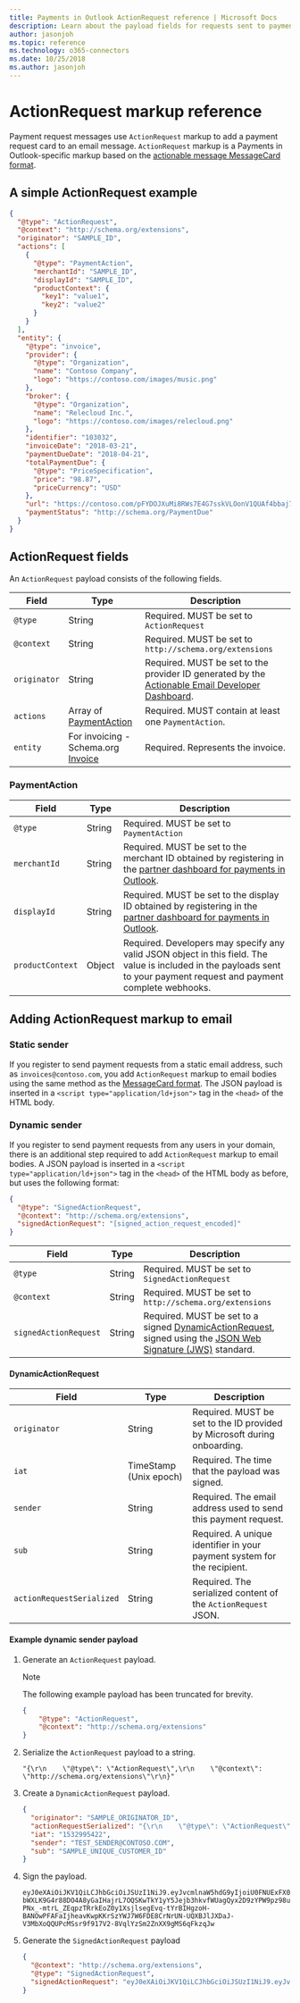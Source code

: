 ```yaml
---
title: Payments in Outlook ActionRequest reference | Microsoft Docs
description: Learn about the payload fields for requests sent to payment webhooks by Outlook
author: jasonjoh
ms.topic: reference
ms.technology: o365-connectors
ms.date: 10/25/2018
ms.author: jasonjoh
---
```


# ActionRequest markup reference

Payment request messages use `ActionRequest` markup to add a payment request card to an email message. `ActionRequest` markup is a Payments in Outlook-specific markup based on the [actionable message MessageCard format](../actionable-messages/message-card-reference.md).

## A simple ActionRequest example

```json
{
  "@type": "ActionRequest",
  "@context": "http://schema.org/extensions",
  "originator": "SAMPLE_ID",
  "actions": [
    {
      "@type": "PaymentAction",
      "merchantId": "SAMPLE_ID",
      "displayId": "SAMPLE_ID",
      "productContext": {
        "key1": "value1",
        "key2": "value2"
      }
    }
  ],
  "entity": {
    "@type": "invoice",
    "provider": {
      "@type": "Organization",
      "name": "Contoso Company",
      "logo": "https://contoso.com/images/music.png"
    },
    "broker": {
      "@type": "Organization",
      "name": "Relecloud Inc.",
      "logo": "https://contoso.com/images/relecloud.png"
    },
    "identifier": "103032",
    "invoiceDate": "2018-03-21",
    "paymentDueDate": "2018-04-21",
    "totalPaymentDue": {
      "@type": "PriceSpecification",
      "price": "98.87",
      "priceCurrency": "USD"
    },
    "url": "https://contoso.com/pFYDOJXuMi8RWs7E4G7sskVLOonV1QUAf4bbaj7S?utm_source=outlookpay",
    "paymentStatus": "http://schema.org/PaymentDue"
  }
}
```

## ActionRequest fields

An `ActionRequest` payload consists of the following fields.

| Field | Type | Description |
|-------|------|-------------|
| `@type` | String | Required. MUST be set to `ActionRequest` |
| `@context` | String | Required. MUST be set to `http://schema.org/extensions` |
| `originator` | String | Required. MUST be set to the provider ID generated by the [Actionable Email Developer Dashboard](../actionable-messages/actionable-email-dev-dashboard.md). |
| `actions` | Array of [PaymentAction](#paymentaction) | Required. MUST contain at least one `PaymentAction`. |
| `entity` | For invoicing - Schema.org [Invoice](https://schema.org/Invoice) | Required. Represents the invoice. |

### PaymentAction

| Field | Type | Description |
|-------|------|-------------|
| `@type` | String | Required. MUST be set to `PaymentAction` |
| `merchantId` | String | Required. MUST be set to the merchant ID obtained by registering in the [partner dashboard for payments in Outlook](partner-dashboard.md). |
| `displayId` | String | Required. MUST be set to the display ID obtained by registering in the [partner dashboard for payments in Outlook](partner-dashboard.md). |
| `productContext` | Object | Required. Developers may specify any valid JSON object in this field. The value is included in the payloads sent to your payment request and payment complete webhooks. |

## Adding ActionRequest markup to email

### Static sender

If you register to send payment requests from a static email address, such as `invoices@contoso.com`, you add `ActionRequest` markup to email bodies using the same method as the [MessageCard format](../actionable-messages/message-card-reference.md). The JSON payload is inserted in a `<script type="application/ld+json">` tag in the `<head>` of the HTML body.

### Dynamic sender

If you register to send payment requests from any users in your domain, there is an additional step required to add `ActionRequest` markup to email bodies. A JSON payload is inserted in a `<script type="application/ld+json">` tag in the `<head>` of the HTML body as before, but uses the following format:

```json
{
  "@type": "SignedActionRequest",
  "@context": "http://schema.org/extensions",
  "signedActionRequest": "[signed_action_request_encoded]"
}
```

| Field | Type | Description |
|-------|------|-------------|
| `@type` | String | Required. MUST be set to `SignedActionRequest` |
| `@context` | String | Required. MUST be set to `http://schema.org/extensions` |
| `signedActionRequest` | String | Required. MUST be set to a signed [DynamicActionRequest](#dynamicactionrequest), signed using the [JSON Web Signature (JWS)](https://tools.ietf.org/html/rfc7515) standard. |

#### DynamicActionRequest

| Field | Type | Description |
|-------|------|-------------|
| `originator` | String | Required. MUST be set to the ID provided by Microsoft during onboarding. |
| `iat` | TimeStamp (Unix epoch) | Required. The time that the payload was signed. |
| `sender` | String | Required. The email address used to send this payment request. |
| `sub` | String | Required. A unique identifier in your payment system for the recipient. |
| `actionRequestSerialized` | String | Required. The serialized content of the `ActionRequest` JSON. |

#### Example dynamic sender payload

1. Generate an `ActionRequest` payload.

    > [!NOTE]
    > The following example payload has been truncated for brevity.

    ```json
    {
        "@type": "ActionRequest",
        "@context": "http://schema.org/extensions"
    }
    ```

1. Serialize the `ActionRequest` payload to a string.

    ```text
    "{\r\n    \"@type\": \"ActionRequest\",\r\n    \"@context\": \"http://schema.org/extensions\"\r\n}"
    ```

1. Create a `DynamicActionRequest` payload.

    ```json
    {
      "originator": "SAMPLE_ORIGINATOR_ID",
      "actionRequestSerialized": "{\r\n    \"@type\": \"ActionRequest\",\r\n    \"@context\": \"http://schema.org/extensions\"\r\n}",
      "iat": "1532995422",
      "sender": "TEST_SENDER@CONTOSO.COM",
      "sub": "SAMPLE_UNIQUE_CUSTOMER_ID"
    }
    ```

1. Sign the payload.

    ```text
    eyJ0eXAiOiJKV1QiLCJhbGciOiJSUzI1NiJ9.eyJvcmlnaW5hdG9yIjoiU0FNUExFX09SSUdJTkFUT1JfSUQiLCJhY3Rpb25SZXF1ZXN0U2VyaWFsaXplZCI6IntcclxuICAgIFwiQHR5cGVcIjogXCJBY3Rpb25SZXF1ZXN0XCIsXHJcbiAgICBcIkBjb250ZXh0XCI6IFwiaHR0cDovL3NjaGVtYS5vcmcvZXh0ZW5zaW9uc1wiXHJcbn0iLCJpYXQiOiIxNTMyOTk1NDIyIiwic2VuZGVyIjoiVEVTVF9TRU5ERVJAQ09OVE9TTy5DT00iLCJzdWIiOiJTQU1QTEVfVU5JUVVFX0NVU1RPTUVSX0lEIiwiZXhwIjoxNTMyOTk5MDIyLCJuYmYiOjE1MzI5OTU0MjJ9.Ogr4V3nLsTSeZmrcsV0p0RkGRiZO_sGQ8-bWXLK9G4r88DO4A8yGaIHajrL7OQSKwTkY1yY5Jejb3hkvfWUagQyx2D9zYPW9pz98uR2fB42qvImMWrdngES7C41if4Qfj0r5Q4kAdCkGmBdvQlvdZ1pT0vZ1c3vRImd9mo65W2yvnB3ctwlTfGNmdq6cidUXZ-PNx_-mtrL_ZEqpzTRrkEoZ0y1XsjlsegEvq-tYrBIHgzoH-BANOwPFAFaIjheavKwpKKrSzYWJ7W6FDE8CrNrUN-UQXBJlJXDaJ-V3MbXoQQUPcMSsr9f917V2-8VqlYzSm2ZnXX9gMS6qFkzqJw
    ```

1. Generate the `SignedActionRequest` payload

    ```json
    {
      "@context": "http://schema.org/extensions",
      "@type": "SignedActionRequest",
      "signedActionRequest": "eyJ0eXAiOiJKV1QiLCJhbGciOiJSUzI1NiJ9.eyJvcmlnaW5hdG9yIjoiU0FNUExFX09SSUdJTkFUT1JfSUQiLCJhY3Rpb25SZXF1ZXN0U2VyaWFsaXplZCI6IntcclxuICAgIFwiQHR5cGVcIjogXCJBY3Rpb25SZXF1ZXN0XCIsXHJcbiAgICBcIkBjb250ZXh0XCI6IFwiaHR0cDovL3NjaGVtYS5vcmcvZXh0ZW5zaW9uc1wiXHJcbn0iLCJpYXQiOiIxNTMyOTk1NDIyIiwic2VuZGVyIjoiVEVTVF9TRU5ERVJAQ09OVE9TTy5DT00iLCJzdWIiOiJTQU1QTEVfVU5JUVVFX0NVU1RPTUVSX0lEIiwiZXhwIjoxNTMyOTk5MDIyLCJuYmYiOjE1MzI5OTU0MjJ9.Ogr4V3nLsTSeZmrcsV0p0RkGRiZO_sGQ8-bWXLK9G4r88DO4A8yGaIHajrL7OQSKwTkY1yY5Jejb3hkvfWUagQyx2D9zYPW9pz98uR2fB42qvImMWrdngES7C41if4Qfj0r5Q4kAdCkGmBdvQlvdZ1pT0vZ1c3vRImd9mo65W2yvnB3ctwlTfGNmdq6cidUXZ-PNx_-mtrL_ZEqpzTRrkEoZ0y1XsjlsegEvq-tYrBIHgzoH-BANOwPFAFaIjheavKwpKKrSzYWJ7W6FDE8CrNrUN-UQXBJlJXDaJ-V3MbXoQQUPcMSsr9f917V2-8VqlYzSm2ZnXX9gMS6qFkzqJw"
    }
    ```
